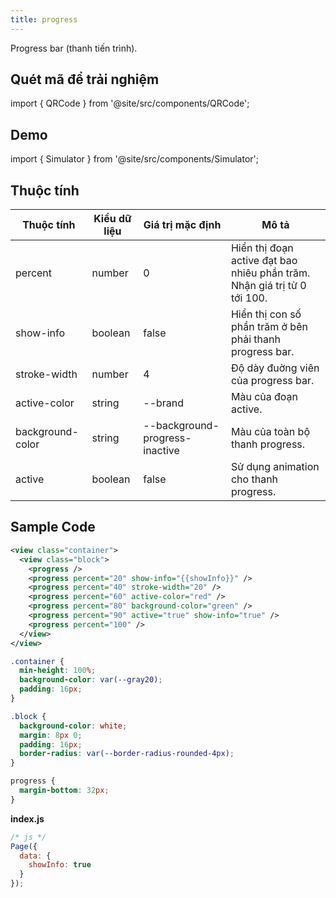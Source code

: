 ```yaml
---
title: progress
---
```


Progress bar (thanh tiến trình).

## Quét mã để trải nghiệm

import { QRCode } from '@site/src/components/QRCode';

<QRCode page="pages/component/basic/progress/index" />

## Demo

import { Simulator } from '@site/src/components/Simulator';

<Simulator page="pages/component/basic/progress/index" />

## Thuộc tính

| Thuộc tính       | Kiểu dữ liệu | Giá trị mặc định               | Mô tả                                                                    |
| ---------------- | ------------ | ------------------------------ | ------------------------------------------------------------------------ |
| percent          | number       | 0                              | Hiển thị đoạn active đạt bao nhiêu phần trăm. Nhận giá trị từ 0 tới 100. |
| show-info        | boolean      | false                          | Hiển thị con số phần trăm ở bên phải thanh progress bar.                 |
| stroke-width     | number       | 4                              | Độ dày đuờng viên của progress bar.                                      |
| active-color     | string       | --brand                        | Màu của đoạn active.                                                     |
| background-color | string       | --background-progress-inactive | Màu của toàn bộ thanh progress.                                          |
| active           | boolean      | false                          | Sử dụng animation cho thanh progress.                                    |

## Sample Code

```xml title=index.txml
<view class="container">
  <view class="block">
    <progress />
    <progress percent="20" show-info="{{showInfo}}" />
    <progress percent="40" stroke-width="20" />
    <progress percent="60" active-color="red" />
    <progress percent="80" background-color="green" />
    <progress percent="90" active="true" show-info="true" />
    <progress percent="100" />
  </view>
</view>
```

```css title=index.tcss
.container {
  min-height: 100%;
  background-color: var(--gray20);
  padding: 16px;
}

.block {
  background-color: white;
  margin: 8px 0;
  padding: 16px;
  border-radius: var(--border-radius-rounded-4px);
}

progress {
  margin-bottom: 32px;
}
```

**index.js**

```js
/* js */
Page({
  data: {
    showInfo: true
  }
});
```
